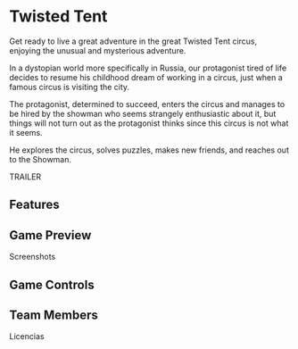 # Twisted Tent

Get ready to live a great adventure in the great Twisted Tent circus, enjoying the unusual and mysterious adventure.

In a dystopian world more specifically in Russia, our protagonist tired of life decides to resume his childhood dream of working in a circus, just when a famous circus is visiting the city.

The protagonist, determined to succeed, enters the circus and manages to be hired by the showman who seems strangely enthusiastic about it, but things will not turn out as the protagonist thinks since this circus is not what it seems.

He explores the circus, solves puzzles, makes new friends, and reaches out to the Showman.

TRAILER

## Features

## Game Preview

Screenshots

## Game Controls

## Team Members


Licencias
